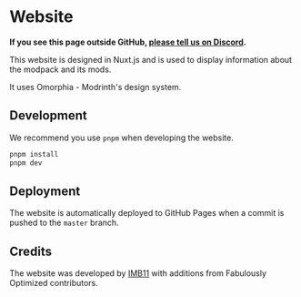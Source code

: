 # Website

**If you see this page outside GitHub, [please tell us on Discord](https://download.fo/discord).**

This website is designed in Nuxt.js and is used to display information about the modpack and its mods.

It uses Omorphia - Modrinth's design system.

## Development

We recommend you use `pnpm` when developing the website.

```bash
pnpm install
pnpm dev
```

## Deployment

The website is automatically deployed to GitHub Pages when a commit is pushed to the `master` branch.


## Credits

The website was developed by [IMB11](https://github.com/IMB11) with additions from Fabulously Optimized contributors.
